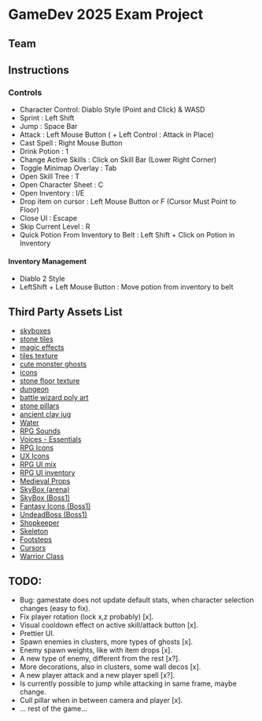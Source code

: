 # GameDev 2025 Exam Project

## Team

## Instructions

### Controls

  - Character Control: Diablo Style (Point and Click) & WASD
  - Sprint : Left Shift
  - Jump : Space Bar
  - Attack : Left Mouse Button ( + Left Control : Attack in Place)
  - Cast Spell : Right Mouse Button
  - Drink Potion : 1
  - Change Active Skills : Click on Skill Bar (Lower Right Corner)
  - Toggle Minimap Overlay : Tab
  - Open Skill Tree : T 
  - Open Character Sheet : C 
  - Open Inventory : I/E 
  - Drop item on cursor : Left Mouse Button or F (Cursor Must Point to Floor) 
  - Close UI : Escape
  - Skip Current Level : R
  - Quick Potion From Inventory to Belt : Left Shift + Click on Potion in Inventory

#### Inventory Management

  - Diablo 2 Style
  - LeftShift + Left Mouse Button : Move potion from inventory to belt

## Third Party Assets List

  - [skyboxes](https://assetstore.unity.com/packages/2d/textures-materials/sky/3-skyboxes-25142)
  - [stone tiles](https://assetstore.unity.com/packages/2d/textures-materials/stone/hand-painted-textures-stone-tiles-51535)
  - [magic effects](https://assetstore.unity.com/packages/vfx/particles/spells/magic-effects-free-247933)
  - [tiles texture](https://assetstore.unity.com/packages/p/stylized-tiles-texture-192876)
  - [cute monster ghosts](https://assetstore.unity.com/packages/3d/characters/creatures/cute-monster-ghost-s-free-308550)
  - [icons](https://assetstore.unity.com/packages/2d/gui/icons/skymon-icon-pack-free-282424)
  - [stone floor texture](https://assetstore.unity.com/packages/2d/textures-materials/roads/stone-floor-texture-tile-18683)
  - [dungeon](https://assetstore.unity.com/packages/3d/environments/stylized-hand-painted-dungeon-free-173934)
  - [battle wizard poly art](https://assetstore.unity.com/packages/3d/characters/humanoids/fantasy/battle-wizard-poly-art-128097)
  - [stone pillars](https://assetstore.unity.com/packages/3d/environments/occult-stone-pillars-281009)
  - [ancient clay jug](https://assetstore.unity.com/packages/3d/props/interior/ancient-clay-jug-ornate-ceramic-vase-298044)
  - [Water](https://assetstore.unity.com/packages/vfx/shaders/urp-stylized-water-shader-proto-series-187485)
  - [RPG Sounds](https://assetstore.unity.com/packages/audio/sound-fx/rpg-essentials-sound-effects-free-227708)
  - [Voices - Essentials](https://assetstore.unity.com/packages/audio/sound-fx/voices/voices-essentials-214441)
  - [RPG Icons](https://assetstore.unity.com/packages/2d/gui/icons/free-rpg-fantasy-spell-icons-200511)
  - [UX Icons](https://assetstore.unity.com/packages/2d/gui/icons/ux-flat-icons-free-202525)
  - [RPG UI mix](https://assetstore.unity.com/packages/tools/gui/extensible-inventory-system-283656)
  - [RPG UI inventory](https://assetstore.unity.com/packages/2d/gui/icons/gui-parts-159068)
  - [Medieval Props](https://assetstore.unity.com/packages/3d/props/medieval-props-41540)
  - [SkyBox (arena)](https://assetstore.unity.com/packages/3d/environments/sci-fi/real-stars-skybox-lite-116333)
  - [SkyBox (Boss1)](https://assetstore.unity.com/packages/2d/textures-materials/galaxy-fire-skybox-10976)
  - [Fantasy Icons (Boss1)](https://assetstore.unity.com/packages/2d/gui/icons/fantasy-inventory-icons-free-143805)
  - [UndeadBoss (Boss1)](https://assetstore.unity.com/packages/3d/characters/creatures/monster-mutant-7-188552)
  - [Shopkeeper](https://assetstore.unity.com/packages/3d/characters/humanoids/fantasy/stylized-npc-peasant-nolant-demo-252440)
  - [Skeleton](https://assetstore.unity.com/packages/3d/characters/humanoids/fantasy/mini-simple-characters-skeleton-free-demo-262897)
  - [Footsteps](https://assetstore.unity.com/packages/audio/sound-fx/foley/footsteps-essentials-189879)
  - [Cursors](https://assetstore.unity.com/packages/2d/gui/icons/pixel-cursors-109256)
  - [Warrior Class](https://assetstore.unity.com/packages/3d/characters/humanoids/rpg-tiny-hero-duo-pbr-polyart-225148)

## TODO:

  - Bug: gamestate does not update default stats, when character selection changes (easy to fix).
  - Fix player rotation (lock x,z probably) [x].
  - Visual cooldown effect on active skill/attack button [x].
  - Prettier UI.
  - Spawn enemies in clusters, more types of ghosts [x].
  - Enemy spawn weights, like with item drops [x].
  - A new type of enemy, different from the rest [x?].
  - More decorations, also in clusters, some wall decos [x].
  - A new player attack and a new player spell [x?].
  - Is currently possible to jump while attacking in same frame, maybe change.
  - Cull pillar when in between camera and player [x].
  - ... rest of the game...









